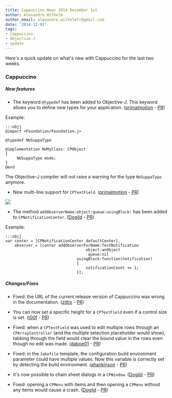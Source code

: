 ```yaml
---
title: Cappuccino News 2014 December 1st
author: Alexandre Wilhelm
author_email: alexandre.wilhelmfr@gmail.com
date: '2014-12-01'
tags:
- Cappuccino
- Objective-J
- update
---
```


Here's a quick update on what's new with Cappuccino for the last two weeks.

### Cappuccino

##### New features

- The keyword `@typedef` has been added to Objective-J. This keyword allows you to define new types for your application. ([primalmotion](https://github.com/primalmotion) - [PR](https://github.com/cappuccino/cappuccino/pull/2254))

Example:

    :::objj
    @import <Foundation/Foundation.j>

    @typedef NUSuppaType

    @implementation NUMyClass: CPObject
    {
         NUSuppaType mode;
    }
    @end

The Objective-J compiler will not raise a warning for the type `NUSuppaType` anymore.

- New multi-line support for `CPTextField`. ([primalmotion](https://github.com/primalmotion) - [PR](https://github.com/cappuccino/cappuccino/pull/2257))

[![](/img/cpo-uploads/2014/12/CPTextField-multiline.png)](/img/cpo-uploads/2014/12/CPTextField-multiline.png)

- The method `addObserverName:object:queue:usingBlock:` has been added to `CPNotificationCenter`. ([Dogild](https://github.com/Dogild) - [PR](https://github.com/cappuccino/cappuccino/pull/2261))

Example:

    :::objj
    var center = [CPNotificationCenter defaultCenter],
        observer = [center addObserverForName:TestNotification
                                       object:anObject
                                        queue:nil
                                   usingBlock:function(notification)
                                   {
                                       notificationCount += 1;
                                   }];

##### Changes/Fixes

- Fixed: the URL of the current release version of Cappuccino was wrong in the documentation. ([zittix](https://github.com/zittix) - [PR](https://github.com/cappuccino/cappuccino/pull/2266))

- You can now set a specific height for a `CPTextField` even if a control size is set. ([t00f](https://github.com/t00f) - [PR](https://github.com/cappuccino/cappuccino/pull/2258))

- Fixed: when a `CPTextField` was used to edit multiple rows through an `CPArrayController` (and the multiple selection placeholder would show), tabbing through the field would clear the bound value in the rows even though no edit was made. ([daboe01](https://github.com/daboe01) - [PR](https://github.com/cappuccino/cappuccino/pull/2164))

- Fixed: in the `Jakefile` template, the configuration build environment parameter could have multiple values. Now this variable is correctly set by detecting the build environment. ([ahankinson](https://github.com/ahankinson) - [PR](https://github.com/cappuccino/cappuccino/pull/2255))

- It's now possible to chain sheet dialogs in a `CPWindow`. ([Dogild](https://github.com/Dogild) - [PR](https://github.com/cappuccino/cappuccino/pull/2238))

- Fixed: opening a `CPMenu` with items and then opening a `CPMenu` without any items would cause a crash. ([Dogild](https://github.com/Dogild) - [PR](https://github.com/cappuccino/cappuccino/pull/2260))
